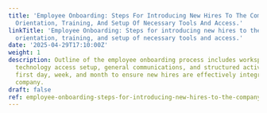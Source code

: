 ```yaml
---
title: 'Employee Onboarding: Steps For Introducing New Hires To The Company, Including
  Orientation, Training, And Setup Of Necessary Tools And Access.'
linkTitle: 'Employee Onboarding: Steps for introducing new hires to the company, including
  orientation, training, and setup of necessary tools and access.'
date: '2025-04-29T17:10:00Z'
weight: 1
description: Outline of the employee onboarding process includes workspace preparation,
  technology access setup, general communications, and structured activities for the
  first day, week, and month to ensure new hires are effectively integrated into the
  company.
draft: false
ref: employee-onboarding-steps-for-introducing-new-hires-to-the-company-including-orientation-training-and-setup-of-necessary-tools-and-access
---
```


